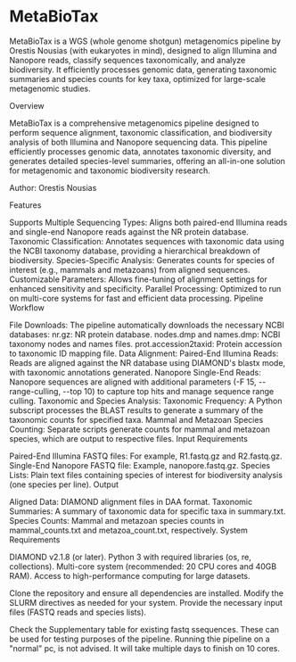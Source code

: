 # MetaBioTax
MetaBioTax is a WGS (whole genome shotgun) metagenomics pipeline by Orestis Nousias (with eukaryotes in mind), designed to align Illumina and Nanopore reads, classify sequences taxonomically, and analyze biodiversity. It efficiently processes genomic data, generating taxonomic summaries and species counts for key taxa, optimized for large-scale metagenomic studies.

Overview

MetaBioTax is a comprehensive metagenomics pipeline designed to perform sequence alignment, taxonomic classification, and biodiversity analysis of both Illumina and Nanopore sequencing data. This pipeline efficiently processes genomic data, annotates taxonomic diversity, and generates detailed species-level summaries, offering an all-in-one solution for metagenomic and taxonomic biodiversity research.

Author: Orestis Nousias

Features

Supports Multiple Sequencing Types: Aligns both paired-end Illumina reads and single-end Nanopore reads against the NR protein database.
Taxonomic Classification: Annotates sequences with taxonomic data using the NCBI taxonomy database, providing a hierarchical breakdown of biodiversity.
Species-Specific Analysis: Generates counts for species of interest (e.g., mammals and metazoans) from aligned sequences.
Customizable Parameters: Allows fine-tuning of alignment settings for enhanced sensitivity and specificity.
Parallel Processing: Optimized to run on multi-core systems for fast and efficient data processing.
Pipeline Workflow

File Downloads: The pipeline automatically downloads the necessary NCBI databases:
nr.gz: NR protein database.
nodes.dmp and names.dmp: NCBI taxonomy nodes and names files.
prot.accession2taxid: Protein accession to taxonomic ID mapping file.
Data Alignment:
Paired-End Illumina Reads: Reads are aligned against the NR database using DIAMOND's blastx mode, with taxonomic annotations generated.
Nanopore Single-End Reads: Nanopore sequences are aligned with additional parameters (-F 15, --range-culling, --top 10) to capture top hits and manage sequence range culling.
Taxonomic and Species Analysis:
Taxonomic Frequency: A Python subscript processes the BLAST results to generate a summary of the taxonomic counts for specified taxa.
Mammal and Metazoan Species Counting: Separate scripts generate counts for mammal and metazoan species, which are output to respective files.
Input Requirements

Paired-End Illumina FASTQ files: For example, R1.fastq.gz and R2.fastq.gz.
Single-End Nanopore FASTQ file: Example, nanopore.fastq.gz.
Species Lists: Plain text files containing species of interest for biodiversity analysis (one species per line).
Output

Aligned Data: DIAMOND alignment files in DAA format.
Taxonomic Summaries: A summary of taxonomic data for specific taxa in summary.txt.
Species Counts: Mammal and metazoan species counts in mammal_counts.txt and metazoa_count.txt, respectively.
System Requirements

DIAMOND v2.1.8 (or later).
Python 3 with required libraries (os, re, collections).
Multi-core system (recommended: 20 CPU cores and 40GB RAM).
Access to high-performance computing for large datasets.

Clone the repository and ensure all dependencies are installed.
Modify the SLURM directives as needed for your system.
Provide the necessary input files (FASTQ reads and species lists).

Check the Supplementary table for existing fastq ssequences. These can be used for testing purposes of the pipeline. Running thie pipeline on a "normal" pc, is not advised. It will take multiple days to finish on 10 cores.
